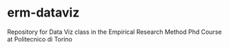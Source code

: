 # erm-dataviz
Repository for Data Viz class in the Empirical Research Method Phd Course at Politecnico di Torino
